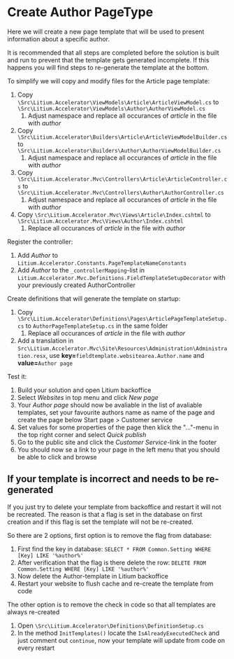 # Create Author PageType

Here we will create a new page template that will be used to present information about a specific author.

It is recommended that all steps are completed before the solution is built and run to prevent that the template gets generated incomplete. If this happens you will find steps to re-generate the template at the bottom.

To simplify we will copy and modify files for the Article page template:

1. Copy `\Src\Litium.Accelerator\ViewModels\Article\ArticleViewModel.cs` to `\Src\Litium.Accelerator\ViewModels\Author\AuthorViewModel.cs`
    1. Adjust namespace and replace all occurances of _article_ in the file with _author_
1. Copy `\Src\Litium.Accelerator\Builders\Article\ArticleViewModelBuilder.cs` to `\Src\Litium.Accelerator\Builders\Author\AuthorViewModelBuilder.cs`
    1. Adjust namespace and replace all occurances of _article_ in the file with _author_
1. Copy `\Src\Litium.Accelerator.Mvc\Controllers\Article\ArticleController.cs` to `\Src\Litium.Accelerator.Mvc\Controllers\Author\AuthorController.cs`
    1. Adjust namespace and replace all occurances of _article_ in the file with _author_
1. Copy `\Src\Litium.Accelerator.Mvc\Views\Article\Index.cshtml` to `\Src\Litium.Accelerator.Mvc\Views\Author\Index.cshtml`
    1. Replace all occurances of _article_ in the file with _author_

Register the controller:

1. Add _Author_ to `Litium.Accelerator.Constants.PageTemplateNameConstants`
1. Add _Author_ to the `_controllerMapping`-list in `Litium.Accelerator.Mvc.Definitions.FieldTemplateSetupDecorator` with your previously created AuthorController 

Create definitions that will generate the template on startup:

1. Copy `\Src\Litium.Accelerator\Definitions\Pages\ArticlePageTemplateSetup.cs` to `AuthorPageTemplateSetup.cs` in the same folder
    1. Replace all occurances of _article_ in the file with _author_
1. Add a translation in `Src\Litium.Accelerator.Mvc\Site\Resources\Administration\Administration.resx`, use **key=**`fieldtemplate.websitearea.Author.name` and **value=**`Author page`

Test it:

1. Build your solution and open Litium backoffice
1. Select _Websites_ in top menu and click _New page_
1. Your _Author page_ should now be avaliable in the list of avaliable templates, set your favourite authors name as name of the page and create the page below Start page > Customer service
1. Set values for some properties of the page then klick the "..."-menu in the top right corner and select _Quick publish_
1. Go to the public site and click the _Customer Service_-link in the footer
1. You should now se a link to your page in the left menu that you should be able to click and browse

## If your template is incorrect and needs to be re-generated

If you just try to delete your template from backoffice and restart it will not be recreated. The reason is that a flag is set in the database on first creation and if this flag is set the template will not be re-created.

So there are 2 options, first option is to remove the flag from database:

1. First find the key in database: `SELECT * FROM Common.Setting WHERE [Key] LIKE '%author%'`
1. After verification that the flag is there delete the row: `DELETE FROM Common.Setting WHERE [Key] LIKE '%author%'`
1. Now delete the Author-template in Litium backoffice
1. Restart your website to flush cache and re-create the template from code

The other option is to remove the check in code so that all templates are always re-created

1. Open `\Src\Litium.Accelerator\Definitions\DefinitionSetup.cs`
1. In the method `InitTemplates()` locate the `IsAlreadyExecutedCheck` and just comment out `continue`, now your template will update from code on every restart 

